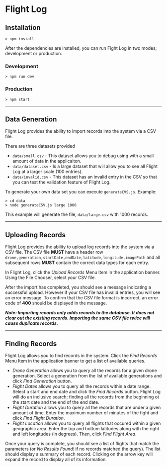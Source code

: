 # Flight Log

## Installation

```
> npm install
```
After the dependencies are installed, you can run Fight Log in two modes; development or production.

### Development
```
> npm run dev
```

### Production
```
> npm start
```
---

## Data Generation
Flight Log provides the ability to import records into the system via a CSV file. 

There are three datasets provided
- `data/small.csv` - This dataset allows you to debug using with a small amount of data in the applicaiton.
- `data/dataset.csv` - Is a large dataset that will allow you to see all Flight Log at a larger scale (100 entries).
- `data/invalid.csv` - This dataset has an invalid entry in the CSV so that you can test the validation feature of Flight Log.

To generate your own data set you can execute `generateCVS.js`.  Example:
```
> cd data
> node generateCSV.js large 1000
```
This example will generate the file, `data/large.csv` with 1000 records.

---

## Uploading Records
Flight Log provides the ability to upload log records into the system via a CSV file.  The CSV file **MUST** have a header row `drone,generation,startDate,endDate,latitude,longitude,imagePath` and all subsequent rows **MUST** contain the correct data types for each entry.

In Flight Log, click the *Upload Records* Menu Item in the application banner.  Using the File Chooser, select your CSV file.

After the import has completed, you should see a message indicating a successful upload.  However if your CSV file has invalid entries, you will see an error message.  To confirm that the CSV file format is incorrect, an error code of **400** should be displayed in the message.

***Note: Importing records only adds records to the database.  It does not clear out the existing records.  Importing the same CSV file twice will cause duplicate records.***

---

## Finding Records
Flight Log allows you to find records in the system.  Click the *Find Records* Menu Item in the application banner to get a list of available queries.

- *Drone Generation* allows you to query all the records for a given drone generation.  Select a generation from the list of available generations and click *Find Generation* button.
- *Flight Dates* allows you to query all the records within a date range.  Select a start and end date and click the *Find Records* button.  Flight Log will do an inclusive search; finding all the records from the beginning ot the start date and the end of the end date.
- *Flight Duration* allows you to query all the records that are under a given amount of time.  Enter the maximum number of minutes of the fight and click *Find Flight Duration*.
- *Flight Location* allows you to query all flights that occured within a given geographic area.  Enter the top and bottom latitudes along with the right and left longitudes (in degrees).  Then, click *Find Flight Area*.

Once your query is complete, you should see a list of flights that match the parameters (or *No Results Found!* if no records matched the query).  The list should display a summary of each record.  Clicking on the arrow key will expand the record to display all of its information.